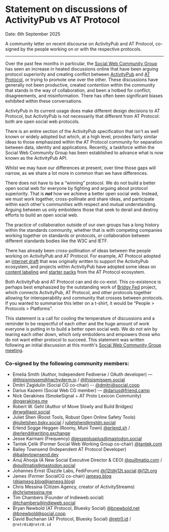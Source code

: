 # Statement on discussions of ActivityPub vs AT Protocol

Date: 6th September 2025

A community letter on recent discourse on ActivityPub and AT Protocol, co-signed by the people working on or with the respective protocols.

---


Over the past few months in particular, the [Social Web Community Group](https://www.w3.org/community/socialcg/) has seen an increase in heated discussions online that have been arguing protocol superiority and creating conflict between [ActivityPub](https://www.w3.org/TR/activitypub/) and [AT Protocol](https://atproto.com/), or trying to promote one over the other. These discussions have generally not been productive, created contention within the community that stands in the way of collaboration, and been a hotbed for conflict, disagreements, and misinformation. There has often been significant biases exhibited within these conversations.

ActivtyPub in its current usage does make different design decisions to AT Protocol, but ActivityPub is not necessarily that different from AT Protocol: both are open social web protocols. 

There is an entire section of the ActivityPub specification that isn't as well known or widely adopted but which, at a high level, provides fairly similar ideas to those emphasized within the AT Protocol community for separation between data, identity and applications. Recently, a taskforce within the Social Web Community Group has been established to advance what is now known as the ActivityPub API. 

Whilst we may have our differences at present, over time those gaps will narrow, as we share a lot more in common than we have differences.

There does not have to be a “winning” protocol. We do not build a better open social web for everyone by fighting and arguing about protocol superiority. That is _**not**_ how we achieve a better open social web. Instead, we must work together, cross-pollinate and share ideas, and participate within each other's communities with respect and mutual understanding. Arguing between us only emboldens those that seek to derail and destroy efforts to build an open social web.

The practice of collaboration outside of our own groups has a long history within the standards community, whether that is with competing companies working together on standards or protocols, or collaboration between different standards bodies like the W3C and IETF.

There has already been cross-pollination of ideas between the people working on ActivityPub and AT Protocol. For example, AT Protocol adopted an [internet draft](https://www.ietf.org/archive/id/draft-parecki-oauth-client-id-metadata-document-03.html) that was originally written to support the ActivityPub ecosystem, and projects within ActivityPub have adopted some ideas on [content labeling](https://github.com/swicg/activitypub-trust-and-safety/issues/84) and [starter packs](https://fedidevs.com/starter-packs/) from the AT Protocol ecosystem.

Both ActivityPub and AT Protocol can and do co-exist. This co-existence is perhaps best emphasized by the outstanding work of [Bridgy Fed](https://fed.brid.gy/) project, which connects ActivityPub, AT Protocol, and other protocols together allowing for interoperability and community that crosses between protocols. If you wanted to summarise this letter on a t-shirt, it would be “People > Protocols > Platforms”.

This statement is a call for cooling the temperature of discussions and a reminder to be respectful of each other and the huge amount of work everyone is putting in to build a better open social web. We do not win by tearing each other down, which only emboldens and empowers those who do not want either protocol to succeed. This statement was written following an initial discussion at this month's [Social Web Community Group meeting](https://www.w3.org/events/meetings/3cfaa5d7-5013-4d32-81be-6988e55fa9ef/20250905T130000/).

### Co-signed by the following community members:

* Emelia Smith (Author, Independent Fediverse / OAuth developer) — [@thisismissem@hachyderm.io](https://hachyderm.io/@thisismissem) / [@thisismissem.social](https://bsky.app/profile/thisismissem.social)
* Dmitri Zagidulin (Social CG co-chair) -- [@dmitri@social.coop](https://social.coop/@dmitri)
* Darius Kazemi (Social Web CG member) — [@darius@friend.camp](https://friend.camp/@darius)
* Nick Gerakines (SmokeSignal + AT Proto Lexicon Community) [@ngerakines.me](https://bsky.app/profile/ngerakines.me)
* Robert W. Gehl (Author of Move Slowly and Build Bridges) [@rwg@aoir.social](https://aoir.social/@rwg)
* Juliet Shen (Roost Tools, Robust Open Online Safety Tools) [@julietshen.bsky.social](https://bsky.app/profile/julietshen.bsky.social) / [julietshen@mstdn.social](https://mstdn.social/@julietshen)
* Erlend Sogge Heggen (Roomy, Muni Town) [@erlend.sh](https://bsky.app/profile/erlend.sh) / [@erlend@writing.exchange](https://writing.exchange/@erlend)
* Jesse Karmani (Frequency) [@jesseplusplus@mastodon.social](https://mastodon.social/@jesseplusplus)
* Tantek Çelik (Former Social Web Working Group co-chair) [@tantek.com](https://tantek.com/)
* Bailey Townsend (Independent AT Protocol Developer) [@baileytownsend.dev](https://bsky.app/profile/baileytownsend.dev)
* Anuj Ahooja (A New Social Executive Director & CEO) [@quillmatiq.com](https://bsky.app/profile/quillmatiq.com) / [@quillmatiq@mastodon.social](https://mastodon.social/@quillmatiq)
* Johannes Ernst (Dazzle Labs, FediForum) [@j12t@j12t.social](https://j12t.social/@j12t) [@j12t.org](https://j12t.org)
* James (Former SocialCG co-chair) [jamesg.blog](https://jamesg.blog/) ([@jamesg.blog@jamesg.blog](https://fed.brid.gy/r/https://jamesg.blog/))
* Chris Messina (Citizen Agency, creator of ActivityStreams) [@chrismessina.me](https://chrismessina.me/)
* Tim Chambers (Founder of Indieweb.social) [@tchambers@indieweb.social](https://indieweb.social/@tchambers)
* Bryan Newbold (AT Protocol, Bluesky Social) [@bnewbold.net](https://bsky.app/profile/bnewbold.net) [@bnewbold@social.coop](https://social.coop/@bnewbold)
* David Buchanan (AT Protocol, Bluesky Social) [@retr0.id](https://bsky.app/profile/retr0.id) / `@retr0id@retr0.id`

